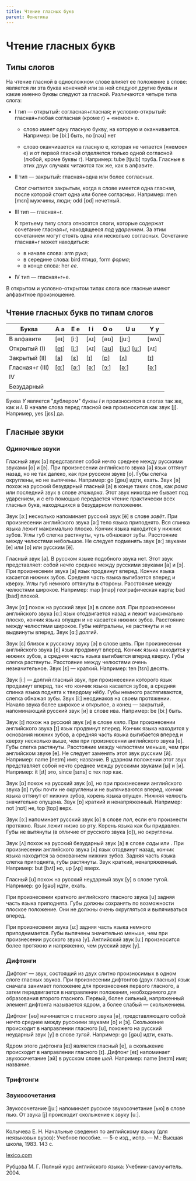 ```yaml
---
title: Чтение гласных букв
parent: Фонетика
---
```


# Чтение гласных букв

## Типы слогов

На чтение гласной в односложном слове влияет ее положение в слове:
является ли эта буква конечной или за ней следуют другие буквы и какие
именно буквы следуют за гласной. Различаются четыре типа слога:

- I тип — открытый: согласная+гласная; и условно-открытый:
  гласная+любая согласная (кроме r) + «немое» e.

  - слово имеет одну гласную букву, на которую и
    оканчивается. Например: be [biː] быть, no [nəʊ] нет

  - слово оканчивается на гласную е, которая не читается («немое» е) и
    от первой гласной отделяется только одной согласной (любой, кроме
    буквы r). Например: tube [tjuːb] труба. Гласные в этих двух
    случаях читаются так же, как в алфавите.

- II тип — закрытый: гласная+одна или более согласных.

  Слог считается закрытым, когда в слове имеется одна гласная, после
  которой стоит одна или более согласных.  Например: men [mɛn]
  мужчины, люди; odd [ɒd] нечетный.

- III тип — гласная+r.

  К третьему типу слога относятся слоги, которые содержат сочетание
  гласная+r, находящееся *под ударением*.  За этим сочетанием могут
  стоять одна или несколько согласных.  Сочетание гласная+r может
  находиться:
  - в начале слова: arm рука;
  - в середине слова: bird *птица*, form *форма*;
  - в конце слова: her *ее*.

- IV тип — гласная+r+e.

В открытом и условно-открытом типах слога все гласные имеют алфавитное
произношение.

## Чтение гласных букв по типам слогов

<div class="narrow" markdown="1">

| Буква           | A a         | E e         | I i        | O o         | U u                       | Y y        |
|-----------------|-------------|-------------|------------|-------------|---------------------------|------------|
| В алфавите      | [eɪ]        | [iː]        | [ʌɪ]       | [əʊ]        | [juː]                     | [wʌɪ]      |
| Открытый (I)    | [[eɪ](#eɪ)] | [[iː](#iː)] | [ʌɪ]       | [[əʊ](#əʊ)] | [[juː](#juː)] [[uː](#uː)] | [ʌɪ]       |
| Закрытый (II)   | [[a](#a)]   | [[ɛ](#ɛ)]   | [[ɪ](#ɪ)]  | [[ɒ](#ɒ)]   | [[ʌ](#ʌ)]                 | [[ɪ](#ɪ)]  |
| Гласная+r (III) | [[ɑː](#ɑː)] | [[əː](əː)]  | [[əː](əː)] | [[ɔː](#ɔː)] | [[əː](əː)]                | [[əː](əː)] |
| IV              |             |             |            |             |                           |            |
| Безударный      |             |             |            |             |                           |            |

</div>

Буква *Y* является "дублером" буквы *I* и произносится в слогах так
же, как и *I*.  В начале слова перед гласной она произносится как звук
[j].  Например, yes [jɛs] да.


## Гласные звуки


### Одиночные звуки

<a name="ə"></a>
Гласный звук [ə] представляет собой нечто среднее между русскими
звуками [o] и [э]. При произнесении английского звука [ə] язык оттянут
назад, но не так далеко, как при русском звуке [о]. Губы слегка
округлены, но не выпячены.  Например: go [ɡəʊ] идти, ехать.  Звук [ə]
похож на русский безударный гласный [a] в конце таких слов, как *рама*
или последний звук в слове *этажерка*.  Этот звук никогда не бывает
под ударением, и с его помощью передается чтение практически всех
гласных букв, находящихся в безударном положении.

<a name="əː"></a>
Звук [əː] несколько напоминает русский звук [ё] в слове *зовёт*.  При
произнесении английского звука [əː] тело языка приподнято.  Вся спинка
языка лежит максимально плоско.  Кончик языка находится у нижних
зубов.  Углы губ слегка растянуты, чуть обнажают зубы.  Расстояние
между челюстями небольшое.  Не следует подменять звук [əː] звуками [e]
или [ɒ] или русским [ё].


<a name="a"></a>
Гласный звук [a].  В русском языке подобного звука нет.  Этот звук
представляет: собой нечто среднее между русскими звуками [а] и [э].
При произнесении звука [a] язык продвинут вперед.  Кончик языка
касается нижних зубов.  Средняя часть языка выгибается вперед и
кверху.  Углы губ немного оттянуты в стороны.  Расстояние между
челюстями широкое. Например: map [map] географическая карта; bad [bad]
плохой.

<a name="ɑː"></a>
Звук [ɑː] похож на русский звук [а] в слове *вал*.  При произнесении
английского звука [ɑː] язык отодвигается назад и лежит максимально
плоско, кончик языка опущен и не касается нижних зубов.  Расстояние
между челюстями широкое.  Губы нейтральны, не растянуты и не выдвинуты
вперед. Звук [ɑː] долгий.

<a name="ɛ"></a>
Звук [ɛ] близок к русскому звуку [э] в слове цепь. При произнесении
английского звука [ɛ] язык продвинут вперед.  Кончик языка находится у
нижних зубов, а средняя часть языка выгибается вперед кверху. Губы
слегка растянуты. Расстояние между челюстями очень
незначительное. Звук [ɛ] — краткий. Например: ten [tɛn] десять.

<a name="iː"></a>
Звук [iː] — долгий гласный звук, при произнесении которого язык
продвинут вперед, так что кончик языка касается зубов, а средняя
спинка языка поднята к твердому нёбу.  Губы немного растягиваются,
слегка обнажая зубы.  Звук [iː] неодинаков на своем протяжении.
Начало звука более широкое и открытое, а конец — закрытый,
напоминающий русский звук [и] в слове ива. Например: be [biː] быть.

<a name="ɪ"></a>
Звук [ɪ] похож на русский звук [и] в слове *кило*.  При произнесении
английского звука [ɪ] язык продвинут вперед.  Кончик языка находится у
основания нижних зубов, а средняя часть языка выгибается вперед и
кверху несколько выше, чем при произнесенни английского звука [e].
Губы слегка растянуты.  Расстояние между челюстями меньше, чем при
английском звуке [e].  Не следует заменять этот звук русским [й].
Например: name [neɪm] имя; название.  В ударном положении этот звук
представляет собой нечто среднее между русскими звуками [ы] и [и].
Например: it [ɪt] это, since [sɪns] с тех пор как.

<a name="ɒ"></a>
Звук [ɒ] похож на русский звук [о], но при произнесении английского
звука [ɒ] губы почти не округлены и не вылячиваются вперед, кончик
языка оттянут от нижних зубов, корень языка опущен.  Нижняя челюсть
значительно опущена. Звук [ɒ] краткий и ненапряженный.  Например: not
[nɒt] не, top [tɒp] вepx.

<a name="ɔː"></a> Звук [ɔː] напоминает русский звук [о] в слове *пол*,
если его произнести протяжно.  Язык лежит низко во рту.  Корень языка
как бы придавлен.  Губы не вытянуты (в отличие от русского звука [о]),
но округлены.

<a name="ʌ"></a>
Звук [ʌ] похож на русский безударный звук [а] в слове *сады* или .  При
произнесении английского звука [ʌ] язык отодвинут назад, кончик языка
находится за основанием нижних зубов.  Задняя часть языка слегка
приподнята, губы растянуты.  Звук краткий, ненапряженный. Например: but
[bʌt] но, up [ʌp] вверх.

<a name="ʊ"></a>
Гласный [ʊ] похож на русский неударный звук [у] в слове тугой.
Например: go [ɡəʊ] идти, ехать.

<a name="u"></a>
При произнесении краткого английского гласного звука [u] задняя часть
языка приподнята.  Губы должны сохранять по возможности плоское
положение.  Они не должны очень округляться и выпячиваться вперед.

<a name="uː"></a>
При произнесении звука [uː] задняя часть языка немного приподнимается.
Губы выпячены значительно меньше, чем при произнесении русского звука
[у].  Английский звук [uː] произносится более протяжно и напряженно,
чем русский звук [у].


### Дифтонги

Дифтонг — звук, состоящий из двух слитно произносимых в одном слоге
гласных звуков.  При произнесении дифтонгов (двух гласных) язык
сначала занимает положение для произнесения первого гласного, а затем
передвигается в направлении положения, необходимого для образования
второго гласного. Первый, более сильный, напряженный элемент дифтонга
называется ядром, а более слабый — скольжением.

<a name="əʊ"></a>
Дифтонг [əʊ] начинается с гласного звука [ə], представляющего собой
нечто среднее между русскими звуками [o] и [э]. Скольжение происходит
в направлении гласного [ʊ], похожего на русский неударный звук [у] в
слове *тугой*. Например: go [ɡəʊ] идти, ехать.

<a name="eɪ"></a>
Ядром этого дифтонга [eɪ] является гласный [e], а скольжение
происходит в направлении гласного [ɪ].  Дифтонг [eɪ] напоминает
звукосочетание [эй] в русском слове *шей*.  Например: name [neɪm] имя;
название.


### Трифтонги


### Звукосочетания

<a name="juː"></a>
Звукосочетание [juː] напоминает русское звукосочетание [ью] в слове
пью.  От звука [j] происходит скольжение к звуку [uː].


---

Колычева Е. Н.  Начальные сведения по английскому языку (для
неязыковых вузов): Учебное пособие. — 5-е изд., испр. — М.: Высшая
школа, 1983. 143 с.

[lexico.com](https://www.lexico.com/)

Рубцова М. Г.  Полный курс английского языка: Учебник-самоучитель.
2004.
